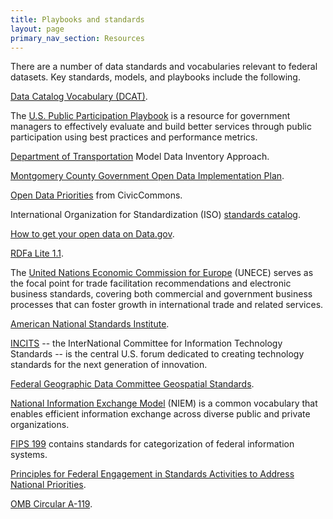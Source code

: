 ```yaml
---
title: Playbooks and standards
layout: page
primary_nav_section: Resources
---
```


There are a number of data standards and vocabularies relevant to federal
datasets. Key standards, models, and playbooks include the following.

[Data Catalog Vocabulary (DCAT)](https://www.w3.org/TR/vocab-dcat/).

The [U.S. Public Participation Playbook](https://participation.usa.gov/) is a resource for government managers
to effectively evaluate and build better services through public participation
using best practices and performance metrics.

[Department of Transportation](https://www.transportation.gov/sites/dot.gov/files/docs/DOT%20-%20OpenData%20-%20Data%20Inventory%20Approach.pdf)
Model Data Inventory Approach.

[Montgomery County Government Open Data Implementation Plan](https://montgomerycountymd.gov/open/Resources/Files/OpenDataImplementationPlan_FY14.pdf).

[Open Data Priorities](http://wiki.civiccommons.org/Open_Data_Priorities/) from CivicCommons.

International Organization for Standardization (ISO) [standards catalog](https://www.iso.org/standards-catalogue/browse-by-ics.html).

[How to get your open data on Data.gov](https://digital.gov/resources/how-to-get-your-open-data-on-data-gov/).

[RDFa Lite 1.1](https://www.w3.org/TR/rdfa-lite/).

The [United Nations Economic Commission for
Europe](http://www.unece.org/cefact/about.html) (UNECE) serves as the focal
point for trade facilitation recommendations and electronic business standards,
covering both commercial and government business processes that can foster
growth in international trade and related services.

[American National Standards Institute](https://www.ansi.org/).

[INCITS](http://www.incits.org/) -- the InterNational Committee for Information
Technology Standards -- is the central U.S. forum dedicated to creating
technology standards for the next generation of innovation.

[Federal Geographic Data Committee Geospatial Standards](https://www.fgdc.gov/standards).

[National Information Exchange Model](https://www.niem.gov/) (NIEM) is a common
vocabulary that enables efficient information exchange across diverse public and
private organizations.

[FIPS 199](https://csrc.nist.gov/csrc/media/publications/fips/199/final/documents/fips-pub-199-final.pdf)
contains standards for categorization of federal information systems.

[Principles for Federal Engagement in Standards Activities to Address National
Priorities](https://www.nist.gov/sites/default/files/documents/2017/01/30/m-12-08_1.pdf).

[OMB Circular A-119](https://obamawhitehouse.archives.gov/omb/circulars_a119/).
